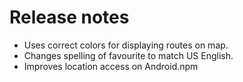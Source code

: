 # Release notes
* Uses correct colors for displaying routes on map.
* Changes spelling of favourite to match US English.
* Improves location access on Android.npm
